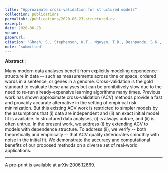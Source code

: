 ```yaml
---
title: "Approximate cross-validation for structured models"
collection: publications
permalink: /publications/2020-06-23-structured-cv
excerpt: 
date: 2020-06-23
venue:
paperurl: 
citation: 'Ghosh, S., Stephenson, W.T., Nguyen, T.D., Deshpande, S.K., and Broderick T. (2020). &quot;Approximate cross-validiation for structured models.&quot;'
note: 'submitted'
---
```


<b> Abstract </b>:

Many modern data analyses benefit from explicitly modeling dependence structure in data -- such as measurements across time or space, ordered words in a sentence, or genes in a genome. 
Cross-validation is the gold standard to evaluate these analyses but can be prohibitively slow due to the need to re-run already-expensive learning algorithms many times. 
Previous work has shown approximate cross-validation (ACV) methods provide a fast and provably accurate alternative in the setting of empirical risk minimization. 
But this existing ACV work is restricted to simpler models by the assumptions that (i) data are independent and (ii) an exact initial model fit is available. 
In structured data analyses, (i) is always untrue, and (ii) is often untrue. 
In the present work, we address (i) by extending ACV to models with dependence structure. 
To address (ii), we verify -- both theoretically and empirically -- that ACV quality deteriorates smoothly with noise in the initial fit. 
We demonstrate the accuracy and computational benefits of our proposed methods on a diverse set of real-world applications.

---

A pre-print is available at [arXiv:2006.12669](https://arxiv.org/abs/2006.12669v1).


